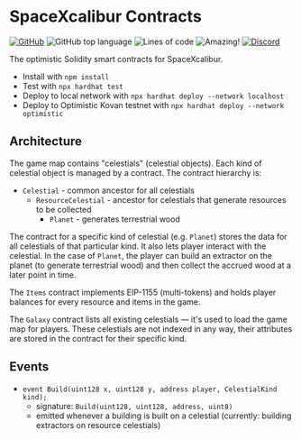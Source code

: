 # SpaceXcalibur Contracts

[![GitHub](https://img.shields.io/github/license/ethlisboa/space-contracts)](LICENSE)
![GitHub top language](https://img.shields.io/github/languages/top/ethlisboa/space-contracts)
![Lines of code](https://img.shields.io/tokei/lines/github/ethlisboa/space-contracts)
![Amazing!](https://img.shields.io/badge/this%20repository%20is-amazing-ff69b4)
[![Discord](https://img.shields.io/discord/894647872543400047?label=discord)](https://discord.gg/WQT8BKXk9N)

The optimistic Solidity smart contracts for SpaceXcalibur. 

- Install with `npm install`
- Test with `npx hardhat test`
- Deploy to local network with `npx hardhat deploy --network localhost`
- Deploy to Optimistic Kovan testnet with `npx hardhat deploy --network optimistic`

## Architecture

The game map contains "celestials" (celestial objects). Each kind of celestial object is managed
by a contract. The contract hierarchy is:

- `Celestial` - common ancestor for all celestials
  - `ResourceCelestial` - ancestor for celestials that generate resources to be collected
    - `Planet` - generates terrestrial wood

The contract for a specific kind of celestial (e.g. `Planet`) stores the data for all celestials
of that particular kind. It also lets player interact with the celestial. In the case of `Planet`,
the player can build an extractor on the planet (to generate terrestrial wood) and then collect
the accrued wood at a later point in time.

The `Items` contract implements EIP-1155 (multi-tokens) and holds player balances for every resource
and items in the game.

The `Galaxy` contract lists all existing celestials — it's used to load the game map for players.
These celestials are not indexed in any way, their attributes are stored in the contract for
their specific kind.

## Events

- `event Build(uint128 x, uint128 y, address player, CelestialKind kind);`
  - signature: `Build(uint128, uint128, address, uint8)` 
  - emitted whenever a building is built on a celestial (currently: building extractors on resource celestials)
